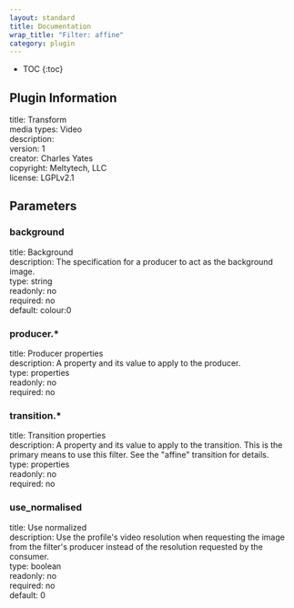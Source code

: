 ```yaml
---
layout: standard
title: Documentation
wrap_title: "Filter: affine"
category: plugin
---
```

* TOC
{:toc}

## Plugin Information

title: Transform  
media types:
Video  
description:   
version: 1  
creator: Charles Yates  
copyright: Meltytech, LLC  
license: LGPLv2.1  

## Parameters

### background

title: Background    
description:
The specification for a producer to act as the background image.  
type: string  
readonly: no  
required: no  
default: colour:0  

### producer.*

title: Producer properties    
description:
A property and its value to apply to the producer.  
type: properties  
readonly: no  
required: no  

### transition.*

title: Transition properties    
description:
A property and its value to apply to the transition. This is the primary means to use this filter. See the &quot;affine&quot; transition for details.  
type: properties  
readonly: no  
required: no  

### use_normalised

title: Use normalized    
description:
Use the profile&#39;s video resolution when requesting the image from the filter&#39;s producer instead of the resolution requested by the consumer.  
type: boolean  
readonly: no  
required: no  
default: 0  

